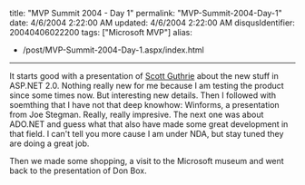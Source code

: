 title: "MVP Summit 2004 - Day 1"
permalink: "MVP-Summit-2004-Day-1"
date: 4/6/2004 2:22:00 AM
updated: 4/6/2004 2:22:00 AM
disqusIdentifier: 20040406022200
tags: ["Microsoft MVP"]
alias:
 - /post/MVP-Summit-2004-Day-1.aspx/index.html
---
It starts good with a presentation of [Scott Guthrie](http://weblogs.asp.net/scottgu/) about the new stuff in ASP.NET 2.0. Nothing really new for me because I am testing the product since some times now. But interesting new details. Then I followed with soemthing that I have not that deep knowhow: Winforms, a presentation from Joe Stegman. Really, really impresive. The next one was about ADO.NET and guess what that also have made some great development in that field. I can't tell you more cause I am under NDA, but stay tuned they are doing a great job.

Then we made some shopping, a visit to the Microsoft museum and went back to the presentation of Don Box.
